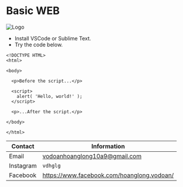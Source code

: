 # Basic WEB
![Logo](https://nentang.vn/wp-content/uploads/2018/07/html-css-js-course-intro.jpeg)
- Install VSCode or Sublime Text.
- Try the code below.
```JS
<!DOCTYPE HTML>
<html>

<body>

  <p>Before the script...</p>

  <script>
    alert( 'Hello, world!' );
  </script>

  <p>...After the script.</p>

</body>

</html>
```

| Contact | Information |
|---------|-------------|
| Email   | vodoanhoanglong10a9@gmail.com|
| Instagram  | `vdhglg`|
| Facebook  | https://www.facebook.com/hoanglong.vodoan/
